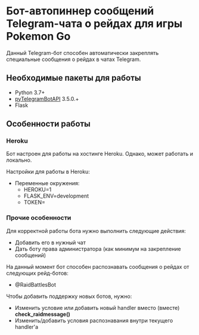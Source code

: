 # Бот-автопиннер сообщений Telegram-чата о рейдах для игры Pokemon Go

Данный Telegram-бот способен автоматически закреплять специальные сообщения о рейдах в чатах Telegram.

## Необходимые пакеты для работы

- Python 3.7+
- [pyTelegramBotAPI](https://github.com/eternnoir/pyTelegramBotAPI) 3.5.0.+
- Flask

## Особенности работы

### Heroku

Бот настроен для работы на хостинге Heroku. Однако, может работать и локально.

Настройки для работы в Heroku:

- Переменные окружения:
  * HEROKU=1
  * FLASK_ENV=development 
  * TOKEN=<your-bot-private-token>

### Прочие особенности

Для корректной работы бота нужно выполнить следующие действия:
- Добавить его в нужный чат
- Дать боту права администратора (как минимум на закрепление сообщений)

На данный момент бот способен распознавать сообщения о рейдах от следующих рейд-ботов:
- @RaidBattlesBot

Чтобы добавить поддержку новых ботов, нужно:
- Изменить условие или добавить новый handler вместо (вместе) **check_raidmessage()**
- Изменить/добавить условия распознавания внутри текущего handler'a
